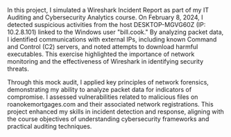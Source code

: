 In this project, I simulated a Wireshark Incident Report as part of my IT Auditing and Cybersecurity Analytics course. On February 8, 2024, I detected suspicious activities from the host DESKTOP-MGVG60Z (IP: 10.2.8.101) linked to the Windows user "bill.cook." By analyzing packet data, I identified communications with external IPs, including known Command and Control (C2) servers, and noted attempts to download harmful executables. This exercise highlighted the importance of network monitoring and the effectiveness of Wireshark in identifying security threats.

Through this mock audit, I applied key principles of network forensics, demonstrating my ability to analyze packet data for indicators of compromise. I assessed vulnerabilities related to malicious files on roanokemortgages.com and their associated network registrations. This project enhanced my skills in incident detection and response, aligning with the course objectives of understanding cybersecurity frameworks and practical auditing techniques.

